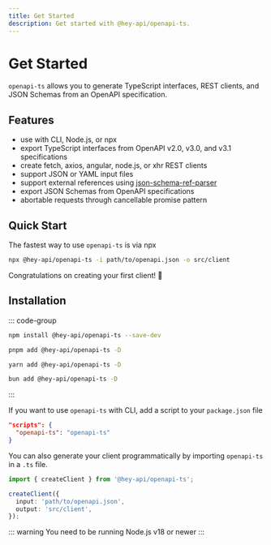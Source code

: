 ```yaml
---
title: Get Started
description: Get started with @hey-api/openapi-ts.
---
```


# Get Started

`openapi-ts` allows you to generate TypeScript interfaces, REST clients, and JSON Schemas from an OpenAPI specification.

## Features

- use with CLI, Node.js, or npx
- export TypeScript interfaces from OpenAPI v2.0, v3.0, and v3.1 specifications
- create fetch, axios, angular, node.js, or xhr REST clients
- support JSON or YAML input files
- support external references using [json-schema-ref-parser](https://github.com/APIDevTools/json-schema-ref-parser/)
- export JSON Schemas from OpenAPI specifications
- abortable requests through cancellable promise pattern

## Quick Start

The fastest way to use `openapi-ts` is via npx

```sh
npx @hey-api/openapi-ts -i path/to/openapi.json -o src/client
```

Congratulations on creating your first client! 🎉

## Installation

::: code-group

```sh [npm]
npm install @hey-api/openapi-ts --save-dev
```

```sh [pnpm]
pnpm add @hey-api/openapi-ts -D
```

```sh [yarn]
yarn add @hey-api/openapi-ts -D
```

```sh [bun]
bun add @hey-api/openapi-ts -D
```

:::

If you want to use `openapi-ts` with CLI, add a script to your `package.json` file

```json
"scripts": {
  "openapi-ts": "openapi-ts"
}
```

You can also generate your client programmatically by importing `openapi-ts` in a `.ts` file.

```ts
import { createClient } from '@hey-api/openapi-ts';

createClient({
  input: 'path/to/openapi.json',
  output: 'src/client',
});
```

::: warning
You need to be running Node.js v18 or newer
:::
